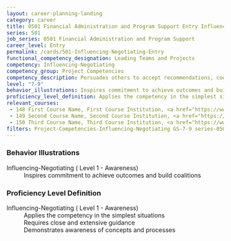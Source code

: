```yaml
---
layout: career-planning-landing
category: career
title: 0501 Financial Administration and Program Support Entry Influencing-Negotiating
series: 501
job_series: 0501 Financial Administration and Program Support
career_level: Entry
permalink: /cards/501-Influencing-Negotiating-Entry
functional_competency_designation: Leading Teams and Projects
competency: Influencing-Negotiating
competency_group: Project Competencies
competency_description: Persuades others to accept recommendations, cooperate, or change their behavior; works with others towards an agreement; negotiates to find mutually acceptable solutions
level: "7-9"
behavior_illustrations: Inspires commitment to achieve outcomes and build coalitions
proficiency_level_definition: Applies the competency in the simplest situations ? Requires close and extensive guidance ? Demonstrates awareness of concepts and processes
relevant_courses: 
 - 148 First Course Name, First Course Institution, <a href="https://www.cfo.gov">www.cfo.gov</a>
 - 149 Second Course Name, Second Course Institution, <a href="https://www.cfo.gov">www.cfo.gov</a>
 - 150 Third Course Name, Third Course Institution, <a href="https://www.cfo.gov">www.cfo.gov</a>
filters: Project-Competencies-Influencing-Negotiating GS-7-9 series-0501
---
```


<div class="desktop:grid-col-6 margin-y-205">
  <div class="border-top-05 bg-white padding-2 shadow-5 height-full members-hover border-1px border-gray-30 border-top-orange radius-lg">
    <h3>Behavior Illustrations</h3>
    <dl class="text-base"><dt>Influencing-Negotiating ( Level 1 - Awareness)</dt><dd>Inspires commitment to achieve outcomes and build coalitions</dd></dl>
  </div>
</div>
<div class="desktop:grid-col-6 margin-y-205">
  <div class="border-top-05 bg-white padding-2 shadow-5 height-full members-hover border-1px border-gray-30 border-top-orange radius-lg">
    <h3>Proficiency Level Definition</h3>
    <dl class="text-base"><dt>Influencing-Negotiating ( Level 1 - Awareness)</dt><dd>Applies the competency in the simplest situations </dd><dd> Requires close and extensive guidance </dd><dd> Demonstrates awareness of concepts and processes</dd></dl>
  </div>
</div>